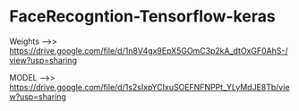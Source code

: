 # FaceRecogntion-Tensorflow-keras


Weights -->>    https://drive.google.com/file/d/1n8V4gx9EpX5GOmC3p2kA_dtOxGF0AhS-/view?usp=sharing




MODEL  -->>     https://drive.google.com/file/d/1s2sIxpYCIxuSOEFNFNPPt_YLyMdJE8Tb/view?usp=sharing
